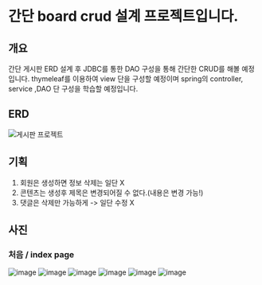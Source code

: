 # 간단 board crud 설계 프로젝트입니다.

## 개요

간단 게시판 ERD 설계 후 JDBC를 통한 DAO 구성을 통해 간단한 CRUD를 해볼 예정입니다.
thymeleaf를 이용하여 view 단을 구성할 예정이며 spring의 controller, service ,DAO 단 구성을 학습할 예정입니다.


## ERD

![게시판 프로젝트](https://user-images.githubusercontent.com/46413809/185789863-c8f73e4b-2a26-455d-a74a-2d7a754f9a1b.PNG)


## 기획

1. 회원은 생성하면 정보 삭제는 일단 X
2. 콘텐츠는 생성후 제목은 변경되어질 수 없다.(내용은 변경 가능!)
3. 댓글은 삭제만 가능하게 -> 일단 수정 X 


## 사진

### 처음 / index page
![image](https://user-images.githubusercontent.com/46413809/190952241-96f26b89-1ce6-4583-8db3-1978ec1b38cb.png)
![image](https://user-images.githubusercontent.com/46413809/190952271-544a5fc5-1988-4394-a669-ca1680908684.png)
![image](https://user-images.githubusercontent.com/46413809/190952303-6494840d-ccf3-4d54-a2a4-846ba23278fd.png)
![image](https://user-images.githubusercontent.com/46413809/231752481-8c27baed-c056-4c40-b26b-e698a8624741.png)
![image](https://user-images.githubusercontent.com/46413809/231752551-6deecf58-00b3-48ed-bd0f-74608e594428.png)
![image](https://user-images.githubusercontent.com/46413809/190952362-f36671c0-4cd3-4429-8229-5db6d89b6f9b.png)
